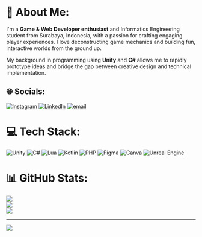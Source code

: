 # 💫 About Me:
I'm a **Game & Web Developer enthusiast** and Informatics Engineering student from Surabaya, Indonesia, with a passion for crafting engaging player experiences. I love deconstructing game mechanics and building fun, interactive worlds from the ground up.

My background in programming using **Unity** and **C#** allows me to rapidly prototype ideas and bridge the gap between creative design and technical implementation.

## 🌐 Socials:
[![Instagram](https://img.shields.io/badge/Instagram-%23E4405F.svg?logo=Instagram&logoColor=white)](https://instagram.com/@yan_su28) [![LinkedIn](https://img.shields.io/badge/LinkedIn-%230077B5.svg?logo=linkedin&logoColor=white)](https://linkedin.com/in/ryansubagia) [![email](https://img.shields.io/badge/Email-D14836?logo=gmail&logoColor=white)](mailto:ryansubagia88@gmail.com) 

# 💻 Tech Stack:
![Unity](https://img.shields.io/badge/unity-%23000000.svg?style=for-the-badge&logo=unity&logoColor=white) ![C#](https://img.shields.io/badge/c%23-%23239120.svg?style=for-the-badge&logo=csharp&logoColor=white) ![Lua](https://img.shields.io/badge/lua-%232C2D72.svg?style=for-the-badge&logo=lua&logoColor=white) ![Kotlin](https://img.shields.io/badge/kotlin-%237F52FF.svg?style=for-the-badge&logo=kotlin&logoColor=white) ![PHP](https://img.shields.io/badge/php-%23777BB4.svg?style=for-the-badge&logo=php&logoColor=white) ![Figma](https://img.shields.io/badge/figma-%23F24E1E.svg?style=for-the-badge&logo=figma&logoColor=white) ![Canva](https://img.shields.io/badge/Canva-%2300C4CC.svg?style=for-the-badge&logo=Canva&logoColor=white) ![Unreal Engine](https://img.shields.io/badge/unrealengine-%23313131.svg?style=for-the-badge&logo=unrealengine&logoColor=white)
# 📊 GitHub Stats:
![](https://github-readme-stats.vercel.app/api?username=RyanSubagia&theme=tokyonight&hide_border=false&include_all_commits=true&count_private=false)<br/>
![](https://nirzak-streak-stats.vercel.app/?user=RyanSubagia&theme=tokyonight&hide_border=false)<br/>
![](https://github-readme-stats.vercel.app/api/top-langs/?username=RyanSubagia&theme=tokyonight&hide_border=false&include_all_commits=true&count_private=false&layout=compact)

---
[![](https://visitcount.itsvg.in/api?id=RyanSubagia&icon=0&color=0)](https://visitcount.itsvg.in)

<!-- Proudly created with GPRM ( https://gprm.itsvg.in ) -->
